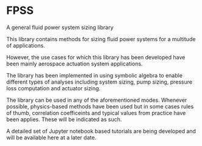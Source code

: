 # FPSS
A general fluid power system sizing library 

This library contains methods for sizing fluid power systems for a multitude of applications. 

However, the use cases for which this library has been developed have been mainly aerospace actuation system applications. 

The library has been implemented in using symbolic algebra to enable different types of analyses including system sizing, pump sizing, pressure loss computation and actuator sizing. 

The library can be used in any of the aforementioned modes. Whenever possible, physics-based methods have been used but in some cases rules of thumb, correlation coefficeints and typical values from practice have been applies. These will be indicated as such. 

A detailed set of Jupyter notebook based tutorials are being developed and will be available here at a later date. 

